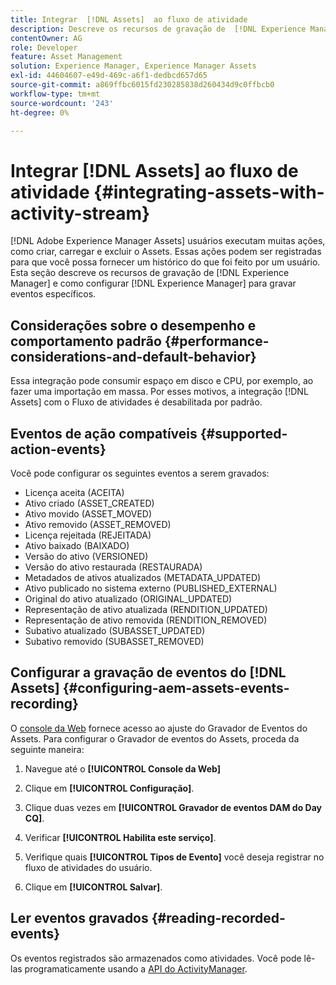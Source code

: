 ```yaml
---
title: Integrar  [!DNL Assets]  ao fluxo de atividade
description: Descreve os recursos de gravação de  [!DNL Experience Manager]  e como configurá-los para gravar eventos específicos.
contentOwner: AG
role: Developer
feature: Asset Management
solution: Experience Manager, Experience Manager Assets
exl-id: 44604607-e49d-469c-a6f1-dedbcd657d65
source-git-commit: a869ffbc6015fd230285838d260434d9c0ffbcb0
workflow-type: tm+mt
source-wordcount: '243'
ht-degree: 0%

---
```


# Integrar [!DNL Assets] ao fluxo de atividade {#integrating-assets-with-activity-stream}

[!DNL Adobe Experience Manager Assets] usuários executam muitas ações, como criar, carregar e excluir o Assets. Essas ações podem ser registradas para que você possa fornecer um histórico do que foi feito por um usuário. Esta seção descreve os recursos de gravação de [!DNL Experience Manager] e como configurar [!DNL Experience Manager] para gravar eventos específicos.

## Considerações sobre o desempenho e comportamento padrão {#performance-considerations-and-default-behavior}

Essa integração pode consumir espaço em disco e CPU, por exemplo, ao fazer uma importação em massa. Por esses motivos, a integração [!DNL Assets] com o Fluxo de atividades é desabilitada por padrão.

## Eventos de ação compatíveis {#supported-action-events}

Você pode configurar os seguintes eventos a serem gravados:

* Licença aceita (ACEITA)
* Ativo criado (ASSET_CREATED)
* Ativo movido (ASSET_MOVED)
* Ativo removido (ASSET_REMOVED)
* Licença rejeitada (REJEITADA)
* Ativo baixado (BAIXADO)
* Versão do ativo (VERSIONED)
* Versão do ativo restaurada (RESTAURADA)
* Metadados de ativos atualizados (METADATA_UPDATED)
* Ativo publicado no sistema externo (PUBLISHED_EXTERNAL)
* Original do ativo atualizado (ORIGINAL_UPDATED)
* Representação de ativo atualizada (RENDITION_UPDATED)
* Representação de ativo removida (RENDITION_REMOVED)
* Subativo atualizado (SUBASSET_UPDATED)
* Subativo removido (SUBASSET_REMOVED)

## Configurar a gravação de eventos do [!DNL Assets] {#configuring-aem-assets-events-recording}

O [console da Web](/help/sites-deploying/configuring-osgi.md) fornece acesso ao ajuste do Gravador de Eventos do Assets. Para configurar o Gravador de eventos do Assets, proceda da seguinte maneira:

1. Navegue até o **[!UICONTROL Console da Web]**

1. Clique em **[!UICONTROL Configuração]**.

1. Clique duas vezes em **[!UICONTROL Gravador de eventos DAM do Day CQ]**.

1. Verificar **[!UICONTROL Habilita este serviço]**.

1. Verifique quais **[!UICONTROL Tipos de Evento]** você deseja registrar no fluxo de atividades do usuário.

1. Clique em **[!UICONTROL Salvar]**.

## Ler eventos gravados {#reading-recorded-events}

Os eventos registrados são armazenados como atividades. Você pode lê-las programaticamente usando a [API do ActivityManager](https://developer.adobe.com/experience-manager/reference-materials/6-5-lts/javadoc/com/adobe/granite/activitystreams/ActivityManager.html).
